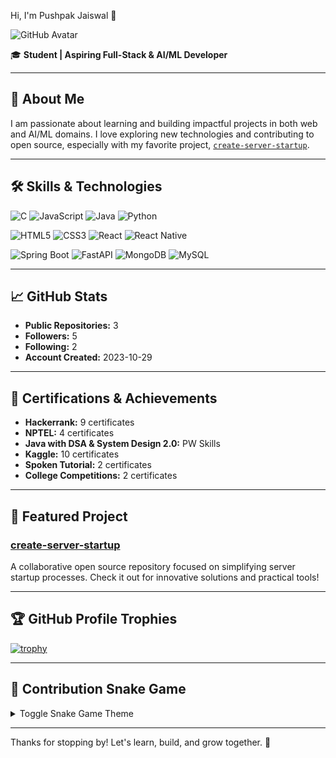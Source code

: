 Hi, I'm Pushpak Jaiswal 👋

![GitHub Avatar](https://avatars.githubusercontent.com/u/149317014?v=4)

🎓 **Student | Aspiring Full-Stack & AI/ML Developer**

---

## 🚀 About Me

I am passionate about learning and building impactful projects in both web and AI/ML domains. I love exploring new technologies and contributing to open source, especially with my favorite project, [`create-server-startup`](https://github.com/PUSHPAK-JAISWAL/create-server-startup).

---

## 🛠️ Skills & Technologies

<!-- Badges -->

![C](https://img.shields.io/badge/C-00599C?logo=c\&logoColor=white) ![JavaScript](https://img.shields.io/badge/JavaScript-F7DF1E?logo=javascript\&logoColor=black) ![Java](https://img.shields.io/badge/Java-ED8B00?logo=java\&logoColor=white) ![Python](https://img.shields.io/badge/Python-3776AB?logo=python\&logoColor=white)

![HTML5](https://img.shields.io/badge/HTML5-E34F26?logo=html5\&logoColor=white) ![CSS3](https://img.shields.io/badge/CSS3-1572B6?logo=css3\&logoColor=white) ![React](https://img.shields.io/badge/React-20232A?logo=react\&logoColor=61DAFB) ![React Native](https://img.shields.io/badge/React%20Native-20232A?logo=react\&logoColor=61DAFB)

![Spring Boot](https://img.shields.io/badge/Spring%20Boot-6DB33F?logo=spring\&logoColor=white) ![FastAPI](https://img.shields.io/badge/FastAPI-009688?logo=fastapi\&logoColor=white) ![MongoDB](https://img.shields.io/badge/MongoDB-47A248?logo=mongodb\&logoColor=white) ![MySQL](https://img.shields.io/badge/MySQL-4479A1?logo=mysql\&logoColor=white)

---

## 📈 GitHub Stats

* **Public Repositories:** 3
* **Followers:** 5
* **Following:** 2
* **Account Created:** 2023-10-29

---

## 🌟 Certifications & Achievements

* **Hackerrank:** 9 certificates
* **NPTEL:** 4 certificates
* **Java with DSA & System Design 2.0:** PW Skills
* **Kaggle:** 10 certificates
* **Spoken Tutorial:** 2 certificates
* **College Competitions:** 2 certificates

---

## 📂 Featured Project

### [create-server-startup](https://github.com/PUSHPAK-JAISWAL/create-server-startup)

A collaborative open source repository focused on simplifying server startup processes. Check it out for innovative solutions and practical tools!

---

## 🏆 GitHub Profile Trophies

[![trophy](https://github-profile-trophy.vercel.app/?username=PUSHPAK-JAISWAL\&theme=gruvbox)](https://github.com/ryo-ma/github-profile-trophy)

---

## 🐍 Contribution Snake Game

<details>
  <summary>Toggle Snake Game Theme</summary>

**Dark Theme**

![GitHub Contribution Snake dark](./dist/github-contribution-grid-snake-dark.svg)

**Light Theme**

![GitHub Contribution Snake light](./dist/github-contribution-grid-snake.svg)

</details>

---

Thanks for stopping by! Let's learn, build, and grow together. 🚀
